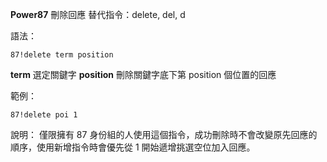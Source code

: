 **Power87** 刪除回應
替代指令：delete, del, d

語法：
```
87!delete term position
```
__term__ 選定關鍵字
__position__ 刪除關鍵字底下第 position 個位置的回應

範例：
```
87!delete poi 1
```
說明：
僅限擁有 87 身份組的人使用這個指令，成功刪除時不會改變原先回應的順序，使用新增指令時會優先從 1 開始遞增挑選空位加入回應。
